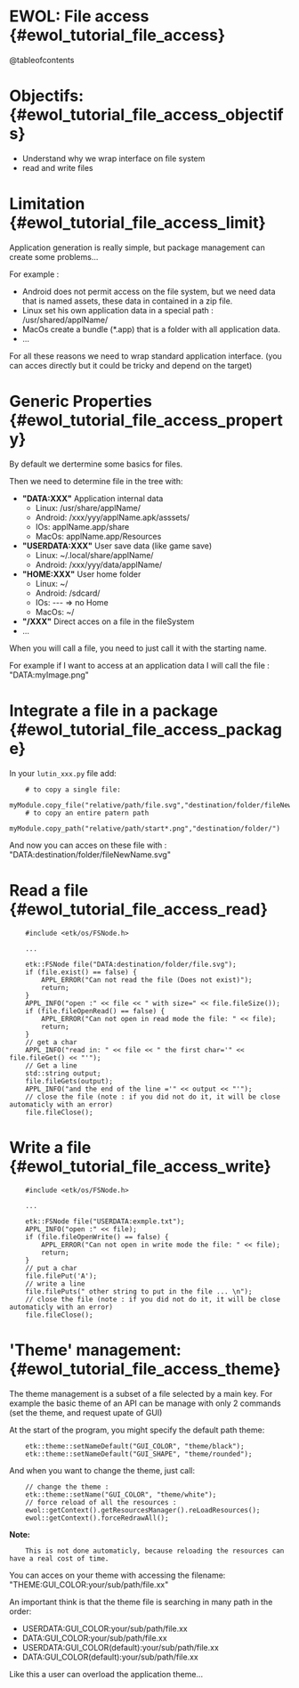 EWOL: File access                                {#ewol_tutorial_file_access}
=================

@tableofcontents

Objectifs:                                {#ewol_tutorial_file_access_objectifs}
==========

  - Understand why we wrap interface on file system
  - read and write files


Limitation                                {#ewol_tutorial_file_access_limit}
==========

Application generation is really simple, but package management can create some problems...

For example :
  - Android does not permit access on the file system, but we need data that is named assets, these data in contained in a zip file.
  - Linux set his own application data in a special path : /usr/shared/applName/
  - MacOs create a bundle (*.app) that is a folder with all application data.
  - ...

For all these reasons we need to wrap standard application interface. (you can acces directly but it could be tricky and depend on the target)

Generic Properties                                {#ewol_tutorial_file_access_property}
==================

By default we dertermine some basics for files.

Then we need to determine file in the tree with:
  - **"DATA:XXX"** Application internal data
    * Linux: /usr/share/applName/
    * Android: /xxx/yyy/applName.apk/asssets/
    * IOs: applName.app/share
    * MacOs: applName.app/Resources
  - **"USERDATA:XXX"** User save data (like game save)
    * Linux: ~/.local/share/applName/
    * Android: /xxx/yyy/data/applName/
  - **"HOME:XXX"** User home folder
    * Linux: ~/
    * Android: /sdcard/
    * IOs: --- => no Home
    * MacOs: ~/
  - **"/XXX"** Direct acces on a file in the fileSystem
  - ...

When you will call a file, you need to just call it with the starting name.

For example if I want to access at an application data I will call the file : "DATA:myImage.png"

Integrate a file in a package                                {#ewol_tutorial_file_access_package}
=============================

In your ```lutin_xxx.py``` file add:

```{.py}
	# to copy a single file:
	myModule.copy_file("relative/path/file.svg","destination/folder/fileNewName.svg")
	# to copy an entire patern path
	myModule.copy_path("relative/path/start*.png","destination/folder/")
```

And now you can acces on these file with : "DATA:destination/folder/fileNewName.svg"


Read a file                                {#ewol_tutorial_file_access_read}
===========


```{.cpp}
	#include <etk/os/FSNode.h>
	
	...
	
	etk::FSNode file("DATA:destination/folder/file.svg");
	if (file.exist() == false) {
		APPL_ERROR("Can not read the file (Does not exist)");
		return;
	}
	APPL_INFO("open :" << file << " with size=" << file.fileSize());
	if (file.fileOpenRead() == false) {
		APPL_ERROR("Can not open in read mode the file: " << file);
		return;
	}
	// get a char
	APPL_INFO("read in: " << file << " the first char='" << file.fileGet() << "'");
	// Get a line
	std::string output;
	file.fileGets(output);
	APPL_INFO("and the end of the line ='" << output << "'");
	// close the file (note : if you did not do it, it will be close automaticly with an error)
	file.fileClose();
```

Write a file                                {#ewol_tutorial_file_access_write}
============

```{.cpp}
	#include <etk/os/FSNode.h>
	
	...
	
	etk::FSNode file("USERDATA:exmple.txt");
	APPL_INFO("open :" << file);
	if (file.fileOpenWrite() == false) {
		APPL_ERROR("Can not open in write mode the file: " << file);
		return;
	}
	// put a char
	file.filePut('A');
	// write a line
	file.filePuts(" other string to put in the file ... \n");
	// close the file (note : if you did not do it, it will be close automaticly with an error)
	file.fileClose();
```

'Theme' management:                                {#ewol_tutorial_file_access_theme}
===================

The theme management is a subset of a file selected by a main key.
For example the basic theme of an API can be manage with only 2 commands (set the theme, and request upate of GUI)

At the start of the program, you might specify the default path theme:

```{.cpp}
	etk::theme::setNameDefault("GUI_COLOR", "theme/black");
	etk::theme::setNameDefault("GUI_SHAPE", "theme/rounded");
```

And when you want to change the theme, just call:

```{.cpp}
	// change the theme :
	etk::theme::setName("GUI_COLOR", "theme/white");
	// force reload of all the resources :
	ewol::getContext().getResourcesManager().reLoadResources();
	ewol::getContext().forceRedrawAll();
```

**Note:**

```
	This is not done automaticly, because reloading the resources can have a real cost of time.
```

You can acces on your theme with accessing the filename: "THEME:GUI_COLOR:your/sub/path/file.xx"

An important think is that the theme file is searching in many path in the order:
  - USERDATA:GUI_COLOR:your/sub/path/file.xx
  - DATA:GUI_COLOR:your/sub/path/file.xx
  - USERDATA:GUI_COLOR(default):your/sub/path/file.xx
  - DATA:GUI_COLOR(default):your/sub/path/file.xx


Like this a user can overload the application theme...



